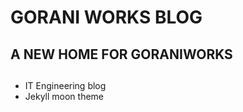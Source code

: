 # GORANI WORKS BLOG
  
## A NEW HOME FOR GORANIWORKS

## 
* IT Engineering blog
* Jekyll moon theme

